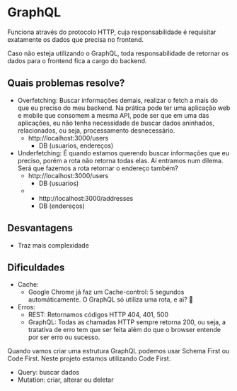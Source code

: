 # GraphQL

Funciona através do protocolo HTTP, cuja responsabilidade é requisitar exatamente os dados que precisa no frontend.

Caso não esteja utilizando o GraphQL, toda responsabilidade de retornar os dados para o frontend fica a cargo do backend.

## Quais problemas resolve?

- Overfetching: Buscar informações demais, realizar o fetch a mais do que eu preciso do meu backend. Na prática pode ter uma aplicação web e mobile que consomem a mesma API, pode ser que em uma das aplicações, eu não tenha necessidade de buscar dados aninhados, relacionados, ou seja, processamento desnecessário.
  - http://localhost:3000/users
    - DB (usuarios, endereços)
- Underfetching: É quando estamos querendo buscar informações que eu preciso, porém a rota não retorna todas elas. Aí entramos num dilema. Será que fazemos a rota retornar o endereço também?
  - http://localhost:3000/users
    - DB (usuarios)
  - - http://localhost:3000/addresses
    - DB (endereços)

## Desvantagens

- Traz mais complexidade

## Dificuldades

- Cache:
  - Google Chrome já faz um Cache-control: 5 segundos automáticamente. O GraphQL só utiliza uma rota, e ai? 🤔
- Erros:
  - REST: Retornamos códigos HTTP 404, 401, 500
  - GraphQL: Todas as chamadas HTTP sempre retorna 200, ou seja, a tratativa de erro tem que ser feita além do que o browser entende por ser erro ou sucesso.

Quando vamos criar uma estrutura GraphQL podemos usar Schema First ou Code First. Neste projeto estamos utilizando Code First.

- Query: buscar dados
- Mutation: criar, alterar ou deletar

